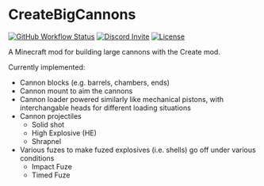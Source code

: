 # CreateBigCannons

[![GitHub Workflow Status](https://img.shields.io/github/workflow/status/rbasamoyai/CreateBigCannons/Java%20CI%20with%20Gradle)](../../actions/workflows/gradle.yml)
[![Discord Invite](https://img.shields.io/discord/996633868692111381?label=discord&color=5865f2)](https://discord.gg/vgfMMUUgvT)
[![License](https://img.shields.io/github/license/rbasamoyai/CreateBigCannons?color=900c3f)](../../actions/workflows/gradle.yml)

A Minecraft mod for building large cannons with the Create mod.

Currently implemented:
- Cannon blocks (e.g. barrels, chambers, ends)
- Cannon mount to aim the cannons
- Cannon loader powered similarly like mechanical pistons, with interchangable heads for different loading situations
- Cannon projectiles
  - Solid shot
  - High Explosive (HE)
  - Shrapnel
- Various fuzes to make fuzed explosives (i.e. shells) go off under various conditions
  - Impact Fuze
  - Timed Fuze
